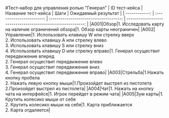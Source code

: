 #Тест-набор для управления ролью "Генерал"
| ID тест-кейса | Название тест-кейса | Шаги | Ожидаемый результат |
| ------------: | :----------------------: | :-----------------------------------: | ---------------------------------------------------------: |
|A001|Обзор|1. Исследовать карту на наличие ограничений обзора|1. Обзор карты неограничен|
|A002|Управление|1. Использовать клавишу W или стрелку вверх<br>2. Использовать клавишу A или стрелку влево<br>3. Использовать клавишу S или стрелку вниз<br>4. Использовать клавишу D или стрелку вправо|1. Генерал осуществит передвижение вперед<br>2. Генерал осуществит передвижение влево<br>3. Генерал осуществит передвижение вниз<br>4. Генерал осуществит передвижение вправо|
|A003|Стрельба|1.Нажать кнопку пробела<br>2. Нажать левую кнопку мыши|1.Произойдет выстрел из пистолета<br>2.Произойдет выстрел из пистолета|
|A004|Чат|1. Нажать на кнопку чата на интерфейсе|1. Игрок перейдет в режим чата|
|A005|Зум карты|1. Крутить колесико мыши от себя <br>2. Крутить колесико мыши на себя|1. Карта приближается <br>2. Карта отдаляется|
